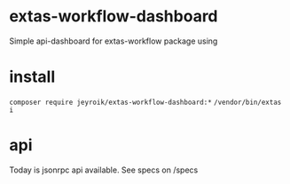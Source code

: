 # extas-workflow-dashboard

Simple api-dashboard for extas-workflow package using

# install

`composer require jeyroik/extas-workflow-dashboard:*`
`/vendor/bin/extas i`

# api

Today is jsonrpc api available. See specs on /specs